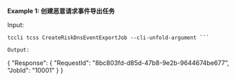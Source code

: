 **Example 1: 创建恶意请求事件导出任务**



Input: 

```
tccli tcss CreateRiskDnsEventExportJob --cli-unfold-argument ```

Output: 
```
{
    "Response": {
        "RequestId": "8bc803fd-d85d-47b8-9e2b-9644674be677",
        "JobId": "10001"
    }
}
```

